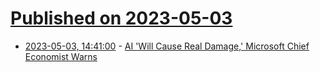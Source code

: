 # [Published on 2023-05-03](index.md)

* [2023-05-03, 14:41:00](https://tech.slashdot.org/story/23/05/03/141242/ai-will-cause-real-damage-microsoft-chief-economist-warns?utm_source=rss1.0mainlinkanon&utm_medium=feed) - [AI 'Will Cause Real Damage,' Microsoft Chief Economist Warns](https://tech.slashdot.org/story/23/05/03/141242/ai-will-cause-real-damage-microsoft-chief-economist-warns?utm_source=rss1.0mainlinkanon&utm_medium=feed)
